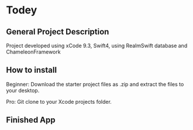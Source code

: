 # Todey


## General Project Description
Project developed using xCode 9.3, Swift4, using RealmSwift database and ChameleonFramework


## How to install
Beginner: Download the starter project files as .zip and extract the files to your desktop.

Pro: Git clone to your Xcode projects folder.

## Finished App


